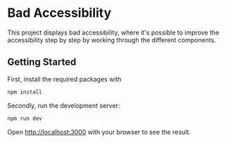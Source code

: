 # Bad Accessibility
This project displays bad accessibility, where it's possible to improve the accessibility step by step by working through the different components.
## Getting Started

First, install the required packages with

```bash
npm install
```

Secondly, run the development server:

```bash
npm run dev
```

Open [http://localhost:3000](http://localhost:3000) with your browser to see the result.
